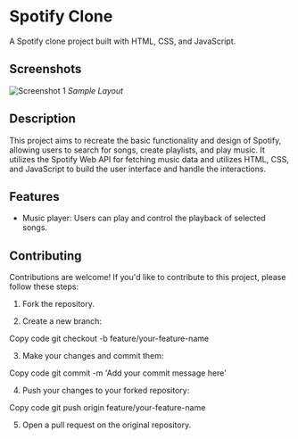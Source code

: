 # Spotify Clone

A Spotify clone project built with HTML, CSS, and JavaScript.

## Screenshots

![Screenshot 1](https://github.com/namdevkashish/Spotify-Clone/blob/main/Layout.png?raw=true)
*Sample Layout*

## Description

This project aims to recreate the basic functionality and design of Spotify, allowing users to search for songs, create playlists, and play music. It utilizes the Spotify Web API for fetching music data and utilizes HTML, CSS, and JavaScript to build the user interface and handle the interactions.

## Features

- Music player: Users can play and control the playback of selected songs.

## Contributing

Contributions are welcome! If you'd like to contribute to this project, please follow these steps:

1. Fork the repository.

2. Create a new branch:

Copy code
git checkout -b feature/your-feature-name

3. Make your changes and commit them:

Copy code
git commit -m 'Add your commit message here'

4. Push your changes to your forked repository:

Copy code
git push origin feature/your-feature-name

5. Open a pull request on the original repository.

